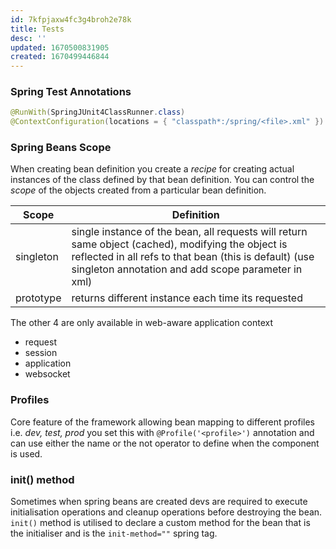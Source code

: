 ```yaml
---
id: 7kfpjaxw4fc3g4broh2e78k
title: Tests
desc: ''
updated: 1670500831905
created: 1670499446844
---
```

### Spring Test Annotations
```java
@RunWith(SpringJUnit4ClassRunner.class)
@ContextConfiguration(locations = { "classpath*:/spring/<file>.xml" })
```

### Spring Beans Scope
When creating bean definition you create a *recipe* for creating actual instances of the class defined by that bean definition. You can control the *scope* of the objects created from a particular bean definition.
 
 Scope | Definition
---------|-----------
singleton   | single instance of the bean, all requests will return same object (cached), modifying the object is reflected in all refs to that bean (this is default) (use singleton annotation and add scope parameter in xml)
prototype   | returns different instance each time its requested

The other 4 are only available in web-aware application context
- request      
- session      
- application  
- websocket    

### Profiles
Core feature of the framework allowing bean mapping to different profiles i.e. *dev, test, prod* you set this with `@Profile('<profile>')` annotation and can use either the name or the not operator to define when the component is used.

### init() method
Sometimes when spring beans are created devs are required to execute initialisation operations and cleanup operations before destroying the bean.
`init()` method is utilised to declare a custom method for the bean that is the initialiser and is the `init-method=""` spring <bean> tag.